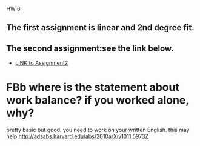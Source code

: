  HW 6.

## The first assignment is linear and 2nd degree fit.
## The second assignment:see the link below.

- [LINK to Assignment2](https://www.authorea.com/users/107291/articles/134334/_show_article) 

# FBb where is the statement about work balance? if you worked alone, why?

pretty basic but good. you need to work on your written English. this may help http://adsabs.harvard.edu/abs/2010arXiv1011.5973Z
